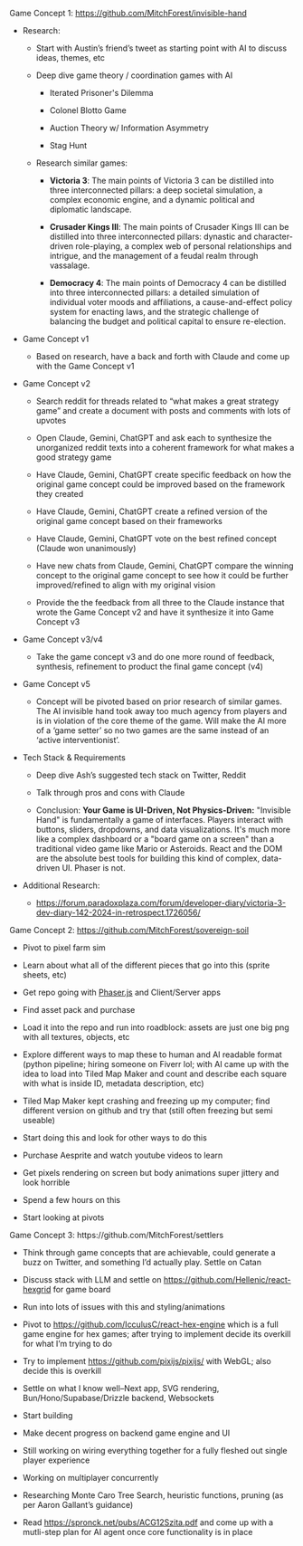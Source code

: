Game Concept 1: <https://github.com/MitchForest/invisible-hand> 

- Research: 

  - Start with Austin’s friend’s tweet as starting point with AI to discuss ideas, themes, etc

  - Deep dive game theory / coordination games with AI

    - Iterated Prisoner's Dilemma

    - Colonel Blotto Game

    - Auction Theory w/ Information Asymmetry 

    - Stag Hunt

  - Research similar games:

    - **Victoria 3**: The main points of Victoria 3 can be distilled into three interconnected pillars: a deep societal simulation, a complex economic engine, and a dynamic political and diplomatic landscape.

    - **Crusader Kings III**: The main points of Crusader Kings III can be distilled into three interconnected pillars: dynastic and character-driven role-playing, a complex web of personal relationships and intrigue, and the management of a feudal realm through vassalage.

    - **Democracy 4**: The main points of Democracy 4 can be distilled into three interconnected pillars: a detailed simulation of individual voter moods and affiliations, a cause-and-effect policy system for enacting laws, and the strategic challenge of balancing the budget and political capital to ensure re-election.

- Game Concept v1

  - Based on research, have a back and forth with Claude and come up with the Game Concept v1

- Game Concept v2

  - Search reddit for threads related to “what makes a great strategy game” and create a document with posts and comments with lots of upvotes

  - Open Claude, Gemini, ChatGPT and ask each to synthesize the unorganized reddit texts into a coherent framework for what makes a good strategy game

  - Have Claude, Gemini, ChatGPT create specific feedback on how the original game concept could be improved based on the framework they created

  - Have Claude, Gemini, ChatGPT create a refined version of the original game concept based on their frameworks

  - Have Claude, Gemini, ChatGPT vote on the best refined concept (Claude won unanimously)

  - Have new chats from Claude, Gemini, ChatGPT compare the winning concept to the original game concept to see how it could be further improved/refined to align with my original vision

  - Provide the the feedback from all three to the Claude instance that wrote the Game Concept v2 and have it synthesize it into Game Concept v3

- Game Concept v3/v4

  - Take the game concept v3 and do one more round of feedback, synthesis, refinement to product the final game concept (v4)

- Game Concept v5

  - Concept will be pivoted based on prior research of similar games. The AI invisible hand took away too much agency from players and is in violation of the core theme of the game. Will make the AI more of a ‘game setter’ so no two games are the same instead of an ‘active interventionist’.

- Tech Stack & Requirements

  - Deep dive Ash’s suggested tech stack on Twitter, Reddit

  - Talk through pros and cons with Claude

  - Conclusion: **Your Game is UI-Driven, Not Physics-Driven:** "Invisible Hand" is fundamentally a game of interfaces. Players interact with buttons, sliders, dropdowns, and data visualizations. It's much more like a complex dashboard or a "board game on a screen" than a traditional video game like Mario or Asteroids. React and the DOM are the absolute best tools for building this kind of complex, data-driven UI. Phaser is not.

- Additional Research:

  - <https://forum.paradoxplaza.com/forum/developer-diary/victoria-3-dev-diary-142-2024-in-retrospect.1726056/> 

Game Concept 2: <https://github.com/MitchForest/sovereign-soil>

- Pivot to pixel farm sim

- Learn about what all of the different pieces that go into this (sprite sheets, etc)

- Get repo going with [Phaser.js](http://phaser.js) and Client/Server apps

- Find asset pack and purchase

- Load it into the repo and run into roadblock: assets are just one big png with all textures, objects, etc

- Explore different ways to map these to human and AI readable format (python pipeline; hiring someone on Fiverr lol; with AI came up with the idea to load into Tiled Map Maker and count and describe each square with what is inside ID, metadata description, etc)

- Tiled Map Maker kept crashing and freezing up my computer; find different version on github and try that (still often freezing but semi useable)

- Start doing this and look for other ways to do this

- Purchase Aesprite and watch youtube videos to learn

- Get pixels rendering on screen but body animations super jittery and look horrible

- Spend a few hours on this

- Start looking at pivots

Game Concept 3: https\://github.com/MitchForest/settlers

- Think through game concepts that are achievable, could generate a buzz on Twitter, and something I’d actually play. Settle on Catan

- Discuss stack with LLM and settle on <https://github.com/Hellenic/react-hexgrid> for game board

- Run into lots of issues with this and styling/animations

- Pivot to <https://github.com/IcculusC/react-hex-engine> which is a full game engine for hex games; after trying to implement decide its overkill for what I’m trying to do

- Try to implement <https://github.com/pixijs/pixijs/> with WebGL; also decide this is overkill

- Settle on what I know well–Next app, SVG rendering, Bun/Hono/Supabase/Drizzle backend, Websockets

- Start building

- Make decent progress on backend game engine and UI

- Still working on wiring everything together for a fully fleshed out single player experience

- Working on multiplayer concurrently

- Researching Monte Caro Tree Search, heuristic functions, pruning (as per Aaron Gallant’s guidance)

- Read <https://spronck.net/pubs/ACG12Szita.pdf> and come up with a mutli-step plan for AI agent once core functionality is in place
